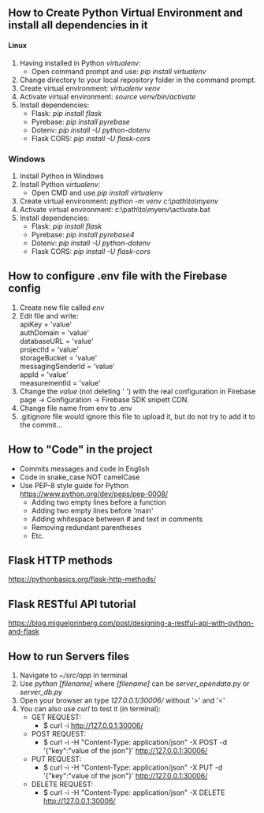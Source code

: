 ## How to Create Python Virtual Environment and install all dependencies in it
#### Linux
 1.  Having installed in Python *virtualenv:*
	 - Open command prompt and use: *pip install virtualenv*
2. Change directory to your local repository folder in the command prompt.
3. Create virtual environment: *virtualenv venv*
4. Activate virtual environment: *source venv/bin/activate*
5. Install dependencies:
	- Flask: *pip install flask*
	- Pyrebase: *pip install pyrebase*
	- Dotenv: *pip install -U python-dotenv*
	- Flask CORS: *pip install -U flask-cors*
### Windows
1.  Install Python in Windows
2.  Install Python *virtualenv:*
    - Open CMD and use *pip install virtualenv*
3.  Create virtual environment: *python -m venv c:\path\to\myenv*
4. Activate virtual environment: c:\path\to\myenv\activate.bat
5. Install dependencies:
    - Flask: *pip install flask*
	- Pyrebase: *pip install pyrebase4*
	- Dotenv: *pip install -U python-dotenv*
	- Flask CORS: *pip install -U flask-cors*
   

## How to configure .env file with the Firebase config

1. Create new file called *env*
2. Edit file and write:\
apiKey = 'value'\
authDomain = 'value'\
databaseURL = 'value'\
projectId = 'value'\
storageBucket = 'value'\
messagingSenderId = 'value'\
appId = 'value'\
measurementId = 'value'
3. Change the *value* (not deleting ' ') with the real configuration in Firebase page -> Configuration -> Firebase SDK snipett CDN.
4. Change file name from env to .env
5. .gitignore file would ignore this file to upload it, but do not try to add it to the commit...

## How to "Code" in the project
* Commits messages and code in English
* Code in snake_case NOT camelCase
* Use PEP-8 style guide for Python https://www.python.org/dev/peps/pep-0008/
    * Adding two empty lines before a function
    * Adding two empty lines before 'main'
    * Adding whitespace between # and text in comments
    * Removing redundant parentheses
    * Etc.

## Flask HTTP methods
https://pythonbasics.org/flask-http-methods/

## Flask RESTful API tutorial
https://blog.miguelgrinberg.com/post/designing-a-restful-api-with-python-and-flask

## How to run Servers files
1. Navigate to *~/src/app* in terminal
2. Use *python [filename]* where *[filename]* can be *server_opendata.py* or *server_db.py*
3. Open your browser an type *127.0.0.1/30006/<your-query>* without '>' and '<'
4. You can also use *curl* to test it (in terminal):
    - GET REQUEST:
        - $ curl -i http://127.0.0.1:30006/<your-query>
    - POST REQUEST:
        - $ curl -i -H "Content-Type: application/json" -X POST -d '{"key":"value of the json"}' http://127.0.0.1:30006/<your-query>
    - PUT REQUEST:
        - $ curl -i -H "Content-Type: application/json" -X PUT -d '{"key":"value of the json"}' http://127.0.0.1:30006/<your-query>
    - DELETE REQUEST:
        - $ curl -i -H "Content-Type: application/json" -X DELETE http://127.0.0.1:30006/<your-query>